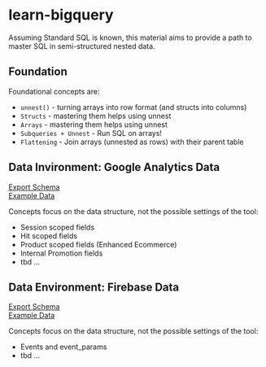 # learn-bigquery
Assuming Standard SQL is known, this material aims to provide a path to master SQL in semi-structured nested data.

## Foundation
Foundational concepts are:
* `unnest()` - turning arrays into row format (and structs into columns)
* `Structs` - mastering them helps using unnest
* `Arrays` - mastering them helps using unnest
* `Subqueries + Unnest` - Run SQL on arrays!
* `Flattening` - Join arrays (unnested as rows) with their parent table

## Data Invironment: Google Analytics Data
[Export Schema](https://support.google.com/analytics/answer/3437719)  
[Example Data](https://console.cloud.google.com/bigquery?folder&p=bigquery-public-data&d=google_analytics_sample&t=ga_sessions_20170801&page=table)

Concepts focus on the data structure, not the possible settings of the tool:
* Session scoped fields
* Hit scoped fields 
* Product scoped fields (Enhanced Ecommerce)
* Internal Promotion fields
* tbd ...

## Data Environment: Firebase Data
[Export Schema](https://support.google.com/firebase/answer/7029846?hl=en&ref_topic=7029512)    
[Example Data](https://console.cloud.google.com/bigquery?folder&p=firebase-public-project&d=analytics_153293282&t=events_20181003&page=table)

Concepts focus on the data structure, not the possible settings of the tool:
* Events and event_params
* tbd ...
